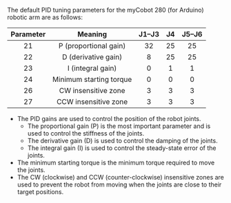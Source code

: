 The default PID tuning parameters for the myCobot 280 (for Arduino) robotic arm are as follows:

| Parameter |         Meaning         | J1–J3 |  J4   | J5–J6 |
| :-------: | :---------------------: | :---: | :---: | :---: |
|    21     |  P (proportional gain)  |  32   |  25   |  25   |
|    22     |   D (derivative gain)   |   8   |  25   |  25   |
|    23     |    I (integral gain)    |   0   |   1   |   1   |
|    24     | Minimum starting torque |   0   |   0   |   0   |
|    26     |   CW insensitive zone   |   3   |   3   |   3   |
|    27     |  CCW insensitive zone   |   3   |   3   |   3   |

- The PID gains are used to control the position of the robot joints.
  - The proportional gain (P) is the most important parameter and is used to control the stiffness of the joints.
  - The derivative gain (D) is used to control the damping of the joints.
  - The integral gain (I) is used to control the steady-state error of the joints.
- The minimum starting torque is the minimum torque required to move the joints.
- The CW (clockwise) and CCW (counter-clockwise) insensitive zones are used to prevent the robot from moving when the joints are close to their target positions.
